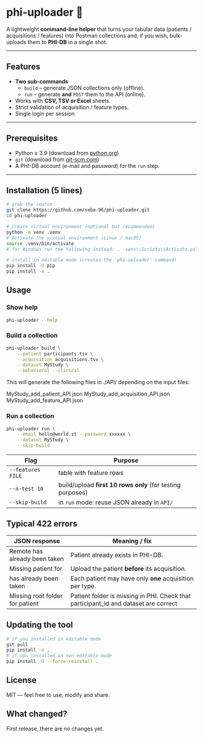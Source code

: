 # phi-uploader 🚀
A lightweight **command-line helper** that turns your tabular data (patients / acquisitions / features) into Postman collections and, if you wish, bulk-uploads them to **PHI-DB** in a single shot.

---

## Features
* **Two sub-commands**  
  * `build` – generate JSON collections only (offline).  
  * `run`  – generate **and** `POST` them to the API (online).
* Works with **CSV, TSV or Excel** sheets.
* Strict validation of acquisition / feature types.
* Single login per session 

---

## Prerequisites
* Python ≥ 3.9 (download from [python.org](https://www.python.org/downloads/))
* `git` (download from [git-scm.com](https://git-scm.com/downloads))
* A PHI-DB account (e-mail and password) for the `run` step.

---

## Installation (5 lines)

```bash
# grab the source
git clone https://github.com/seba-96/phi-uploader.git
cd phi-uploader

# Create virtual environment (optional but recommended)
python -m venv .venv 
# Activate the virtual environment (Linux / macOS)
source .venv/bin/activate  
# for Windows run the following instead: . .venv\\Scripts\\Activate.ps1

# install in editable mode (creates the 'phi-uploader' command)
pip install -U pip
pip install -e .
```

## Usage
### Show help
```bash
phi-uploader --help
```
### Build a collection
```bash
phi-uploader build \
    --patient participants.tsv \
    --acquisition acquisitions.tsv \
    --dataset MyStudy \
    --behavioral --clinical
```
This will generate the following files in ./API/ depending on the input files:

MyStudy_add_patient_API.json
MyStudy_add_acquisition_API.json
MyStudy_add_feature_API.json

### Run a collection
```bash
phi-uploader run \
    --email hello@world.it --password xxxxxx \
    --dataset MyStudy \
    --skip-build
```

| Flag              | Purpose                                                    |
| ----------------- |------------------------------------------------------------|
| `--features FILE` | table with feature rows                                    |
| `--n-test 10`     | build/upload **first 10 rows only** (for testing purposes) |
| `--skip-build`    | in `run` mode: reuse JSON already in `API/`                |

## Typical 422 errors
| JSON response                | Meaning / fix                                                                       |
|------------------------------|-------------------------------------------------------------------------------------|
| Remote has already been taken | Patient already exists in PHI-DB.                                                   |
| Missing patient for <id>     | Upload the patient **before** its acquisition.                                      |
| has already been taken       | Each patient may have only **one** acquisition per type.                            |
| Missing root folder for patient | Patient folder is missing in PHI. Check that participant_id and dataset are correct |



## Updating the tool
```bash
# if you installed in editable mode
git pull
pip install -e .
# if you installed in non-editable mode
pip install -U --force-reinstall .
```

## License
MIT — feel free to use, modify and share.

## What changed?
First release, there are no changes yet.





